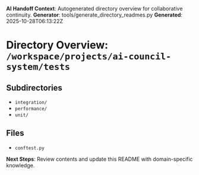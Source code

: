 <!-- AI-Handoff:START -->
**AI Handoff Context**: Autogenerated directory overview for collaborative continuity.
**Generator**: tools/generate_directory_readmes.py
**Generated**: 2025-10-28T06:13:22Z
<!-- AI-Handoff:END -->

# Directory Overview: `/workspace/projects/ai-council-system/tests`

## Subdirectories
- `integration/`
- `performance/`
- `unit/`

## Files
- `conftest.py`

<!-- AI-Handoff:FOOTER-START -->
**Next Steps**: Review contents and update this README with domain-specific knowledge.
<!-- AI-Handoff:FOOTER-END -->
